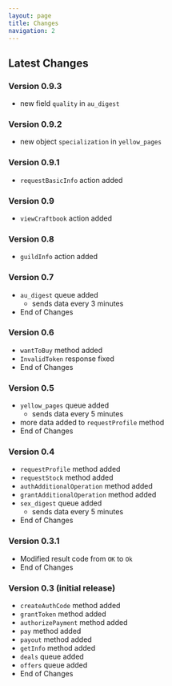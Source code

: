 ```yaml
---
layout: page
title: Changes
navigation: 2
---
```



## Latest Changes
### **Version 0.9.3**
- new field `quality` in `au_digest`
### **Version 0.9.2**
- new object `specialization` in `yellow_pages`
### **Version 0.9.1**
- `requestBasicInfo` action added
### **Version 0.9**
- `viewCraftbook` action added
### **Version 0.8**
- `guildInfo` action added
### **Version 0.7**
- `au_digest` queue added
  - sends data every 3 minutes
- End of Changes
### **Version 0.6**
- `wantToBuy` method added
- `InvalidToken` response fixed
- End of Changes
### **Version 0.5**
- `yellow_pages` queue added
  - sends data every 5 minutes
- more data added to `requestProfile` method
- End of Changes
### **Version 0.4**
- `requestProfile` method added
- `requestStock` method added
- `authAdditionalOperation` method added
- `grantAdditionalOperation` method added
- `sex_digest` queue added
  - sends data every 5 minutes
- End of Changes
### **Version 0.3.1**
- Modified result code from `OK` to `Ok`
- End of Changes
### **Version 0.3** (initial release)
- `createAuthCode` method added
- `grantToken` method added
- `authorizePayment` method added
- `pay` method added
- `payout` method added
- `getInfo` method added
- `deals` queue added
- `offers` queue added
- End of Changes
